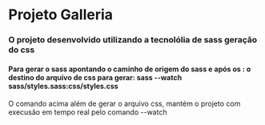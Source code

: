 # <h1>Projeto Galleria</h1>

<h3>O projeto desenvolvido utilizando a tecnolólia de sass geração do css</h3>

<h4>Para gerar o sass apontando o caminho de origem do sass e após os : o destino do arquivo de css para gerar: sass --watch sass/styles.sass:css/styles.css </h4>
<p> O comando acima além de gerar o arquivo css, mantém o projeto com execusão em tempo real pelo comando --watch </p>